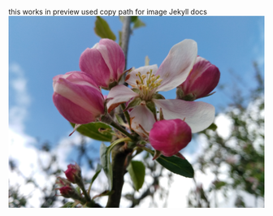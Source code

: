 ---
---
this works in preview
used copy path for image Jekyll docs
![My helpful screenshot](/assets/images/IMG_20210504_151124.jpg)
